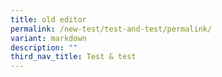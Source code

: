```yaml
---
title: old editor
permalink: /new-test/test-and-test/permalink/
variant: markdown
description: ""
third_nav_title: Test & test
---
```


